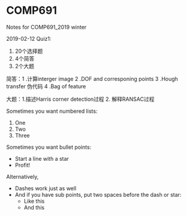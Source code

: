 # COMP691
Notes for COMP691_2019 winter 

2019-02-12
Quiz1:

1. 20个选择题
2. 4个简答
3. 2个大题

简答：1 .计算interger image 
2 .DOF and corresponing points 
3 .Hough transfer 伪代码 
4 .Bag of feature

大题：1.描述Harris corner detection过程 2. 解释RANSAC过程

Sometimes you want numbered lists:

1. One
2. Two
3. Three

Sometimes you want bullet points:

* Start a line with a star
* Profit!

Alternatively,

- Dashes work just as well
- And if you have sub points, put two spaces before the dash or star:
  - Like this
  - And this
